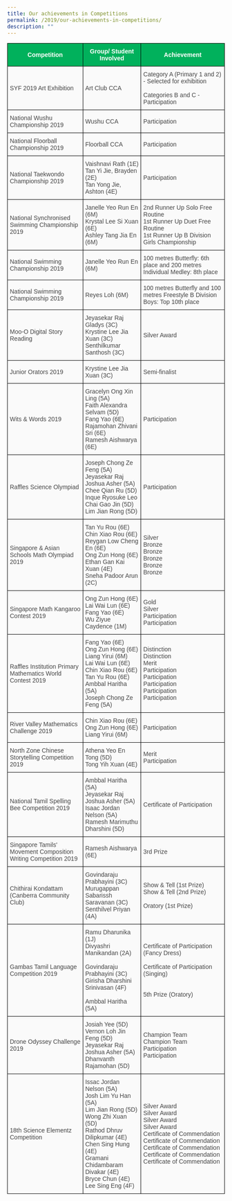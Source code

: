 ```yaml
---
title: Our achievements in Competitions
permalink: /2019/our-achievements-in-competitions/
description: ""
---
```


<style type="text/css">
.tg  {border-collapse:collapse;border-spacing:0;}
.tg td{border-color:black;border-style:solid;border-width:1px;font-family:Arial, sans-serif;font-size:14px;
  overflow:hidden;padding:10px 5px;word-break:normal;}
.tg th{border-color:black;border-style:solid;border-width:1px;font-family:Arial, sans-serif;font-size:14px;
  font-weight:normal;overflow:hidden;padding:10px 5px;word-break:normal;}
.tg .tg-z58b{background-color:#01B15C;color:#FFF;font-weight:bold;text-align:center;vertical-align:middle}
.tg .tg-huu4{background-color:#FAFAFA;color:#454545;text-align:left;vertical-align:middle}
</style>
<table class="tg">
<thead>
  <tr>
    <th class="tg-z58b"><span style="color:#FFF;background-color:#01B15C">Competition</span></th>
    <th class="tg-z58b"><span style="color:#FFF;background-color:#01B15C">Group/ Student Involved</span></th>
    <th class="tg-z58b"><span style="color:#FFF;background-color:#01B15C">Achievement</span></th>
  </tr>
</thead>
<tbody>
  <tr>
    <td class="tg-huu4"><span style="color:#454545;background-color:#FAFAFA">SYF 2019 Art Exhibition</span></td>
    <td class="tg-huu4"><span style="color:#454545;background-color:#FAFAFA">Art Club CCA</span></td>
    <td class="tg-huu4"><span style="color:#454545;background-color:#FAFAFA">Category A (Primary 1 and 2) - Selected for exhibition</span><br><br><span style="color:#454545;background-color:#FAFAFA">Categories B and C - Participation</span></td>
  </tr>
  <tr>
    <td class="tg-huu4"><span style="color:#454545;background-color:#FAFAFA">National Wushu Championship 2019</span><br></td>
    <td class="tg-huu4"><span style="color:#454545;background-color:#FAFAFA">Wushu CCA</span></td>
    <td class="tg-huu4"><span style="color:#454545;background-color:#FAFAFA">Participation</span></td>
  </tr>
  <tr>
    <td class="tg-huu4"><span style="color:#454545;background-color:#FAFAFA"> National Floorball Championship 2019</span></td>
    <td class="tg-huu4"><span style="color:#454545;background-color:#FAFAFA">Floorball CCA</span></td>
    <td class="tg-huu4"><span style="color:#454545;background-color:#FAFAFA"> Participation</span></td>
  </tr>
  <tr>
    <td class="tg-huu4"><span style="color:#454545;background-color:#FAFAFA">National Taekwondo Championship 2019</span></td>
    <td class="tg-huu4"><span style="color:#454545;background-color:#FAFAFA">Vaishnavi Rath (1E)</span><br><span style="color:#454545;background-color:#FAFAFA">Tan Yi Jie, Brayden (2E)</span><br><span style="color:#454545;background-color:#FAFAFA">Tan Yong Jie, Ashton (4E)</span></td>
    <td class="tg-huu4"><span style="color:#454545;background-color:#FAFAFA"> Participation</span></td>
  </tr>
  <tr>
    <td class="tg-huu4"><span style="color:#454545;background-color:#FAFAFA">National Synchronised Swimming Championship 2019</span></td>
    <td class="tg-huu4"><span style="color:#454545;background-color:#FAFAFA">Janelle Yeo Run En (6M)</span><br><span style="color:#454545;background-color:#FAFAFA">Krystal Lee Si Xuan (6E)</span><br><span style="color:#454545;background-color:#FAFAFA">Ashley Tang Jia En (6M)</span></td>
    <td class="tg-huu4"><span style="color:#454545;background-color:#FAFAFA">2nd Runner Up Solo Free Routine</span><br><span style="color:#454545;background-color:#FAFAFA">1st Runner Up Duet Free Routine</span><br><span style="color:#454545;background-color:#FAFAFA">1st Runner Up B Division Girls Championship</span></td>
  </tr>
  <tr>
    <td class="tg-huu4"><span style="color:#454545;background-color:#FAFAFA">National Swimming Championship 2019</span></td>
    <td class="tg-huu4"><span style="color:#454545;background-color:#FAFAFA">Janelle Yeo Run En (6M)</span></td>
    <td class="tg-huu4"><span style="color:#454545;background-color:#FAFAFA">100 metres Butterfly: 6th place and 200 metres Individual Medley: 8th place</span></td>
  </tr>
  <tr>
    <td class="tg-huu4"><span style="color:#454545;background-color:#FAFAFA">National Swimming Championship 2019</span></td>
    <td class="tg-huu4"><span style="color:#454545;background-color:#FAFAFA">Reyes Loh (6M) </span></td>
    <td class="tg-huu4"><span style="color:#454545;background-color:#FAFAFA">100 metres Butterfly and 100 metres Freestyle B Division Boys: Top 10th place</span></td>
  </tr>
  <tr>
    <td class="tg-huu4"><span style="color:#454545;background-color:#FAFAFA">Moo-O Digital Story Reading </span></td>
    <td class="tg-huu4"><span style="color:#454545;background-color:#FAFAFA">Jeyasekar Raj Gladys (3C)</span><br><span style="color:#454545;background-color:#FAFAFA">Krystine Lee Jia Xuan (3C)</span><br><span style="color:#454545;background-color:#FAFAFA">Senthilkumar Santhosh (3C) </span></td>
    <td class="tg-huu4"><span style="color:#454545;background-color:#FAFAFA">Silver Award </span></td>
  </tr>
  <tr>
    <td class="tg-huu4"><span style="color:#454545;background-color:#FAFAFA"> Junior Orators 2019</span></td>
    <td class="tg-huu4"><span style="color:#454545;background-color:#FAFAFA">Krystine Lee Jia Xuan (3C)</span><br></td>
    <td class="tg-huu4"><span style="color:#454545;background-color:#FAFAFA">Semi-finalist </span></td>
  </tr>
  <tr>
    <td class="tg-huu4"><span style="color:#454545;background-color:#FAFAFA">Wits &amp; Words 2019 </span></td>
    <td class="tg-huu4"><span style="color:#454545;background-color:#FAFAFA">Gracelyn Ong Xin Ling (5A)</span><br><span style="color:#454545;background-color:#FAFAFA">Faith Alexandra Selvam (5D)</span><br><span style="color:#454545;background-color:#FAFAFA">Fang Yao (6E)</span><br><span style="color:#454545;background-color:#FAFAFA">Rajamohan Zhivani Sri (6E)</span><br><span style="color:#454545;background-color:#FAFAFA">Ramesh Aishwarya (6E) </span></td>
    <td class="tg-huu4"><span style="color:#454545;background-color:#FAFAFA">Participation </span></td>
  </tr>
  <tr>
    <td class="tg-huu4"><span style="color:#454545;background-color:#FAFAFA"> Raffles Science Olympiad</span></td>
    <td class="tg-huu4"><span style="color:#454545;background-color:#FAFAFA">Joseph Chong Ze Feng (5A)</span><br><span style="color:#454545;background-color:#FAFAFA">Jeyasekar Raj Joshua Asher (5A)</span><br><span style="color:#454545;background-color:#FAFAFA">Chee Qian Ru (5D)</span><br><span style="color:#454545;background-color:#FAFAFA">Inque Ryosuke Leo Chai Gao Jin (5D)</span><br><span style="color:#454545;background-color:#FAFAFA">Lim Jian Rong (5D) </span></td>
    <td class="tg-huu4"><span style="color:#454545;background-color:#FAFAFA"> Participation</span></td>
  </tr>
  <tr>
    <td class="tg-huu4"><span style="color:#454545;background-color:#FAFAFA"> Singapore &amp; Asian Schools Math Olympiad 2019</span></td>
    <td class="tg-huu4"><span style="color:#454545;background-color:#FAFAFA">Tan Yu Rou (6E)</span><br><span style="color:#454545;background-color:#FAFAFA">Chin Xiao Rou (6E)</span><br><span style="color:#454545;background-color:#FAFAFA">Reygan Low Cheng En (6E)</span><br><span style="color:#454545;background-color:#FAFAFA">Ong Zun Hong (6E)</span><br><span style="color:#454545;background-color:#FAFAFA">Ethan Gan Kai Xuan (4E)</span><br><span style="color:#454545;background-color:#FAFAFA">Sneha Padoor Arun (2C) </span><br></td>
    <td class="tg-huu4"><span style="color:#454545;background-color:#FAFAFA">Silver</span><br><span style="color:#454545;background-color:#FAFAFA">Bronze</span><br><span style="color:#454545;background-color:#FAFAFA">Bronze</span><br><span style="color:#454545;background-color:#FAFAFA">Bronze</span><br><span style="color:#454545;background-color:#FAFAFA">Bronze </span><br><span style="color:#454545;background-color:#FAFAFA">Bronze</span></td>
  </tr>
  <tr>
    <td class="tg-huu4"><span style="color:#454545;background-color:#FAFAFA">Singapore Math Kangaroo Contest 2019 </span></td>
    <td class="tg-huu4"><span style="color:#454545;background-color:#FAFAFA">Ong Zun Hong (6E)</span><br><span style="color:#454545;background-color:#FAFAFA">Lai Wai Lun (6E)</span><br><span style="color:#454545;background-color:#FAFAFA">Fang Yao (6E)</span><br><span style="color:#454545;background-color:#FAFAFA">Wu Ziyue Caydence (1M)</span></td>
    <td class="tg-huu4"><span style="color:#454545;background-color:#FAFAFA">Gold</span><br><span style="color:#454545;background-color:#FAFAFA">Silver</span><br><span style="color:#454545;background-color:#FAFAFA">Participation</span><br><span style="color:#454545;background-color:#FAFAFA">Participation </span></td>
  </tr>
  <tr>
    <td class="tg-huu4"><span style="color:#454545;background-color:#FAFAFA">Raffles Institution Primary Mathematics World Contest 2019</span></td>
    <td class="tg-huu4"><span style="color:#454545;background-color:#FAFAFA">Fang Yao (6E)</span><br><span style="color:#454545;background-color:#FAFAFA">Ong Zun Hong (6E)</span><br><span style="color:#454545;background-color:#FAFAFA">Liang Yirui (6M)</span><br><span style="color:#454545;background-color:#FAFAFA">Lai Wai Lun (6E)</span><br><span style="color:#454545;background-color:#FAFAFA">Chin Xiao Rou (6E)</span><br><span style="color:#454545;background-color:#FAFAFA">Tan Yu Rou (6E)</span><br><span style="color:#454545;background-color:#FAFAFA">Ambbal Haritha (5A)</span><br><span style="color:#454545;background-color:#FAFAFA">Joseph Chong Ze Feng (5A) </span></td>
    <td class="tg-huu4"><span style="color:#454545;background-color:#FAFAFA">Distinction</span><br><span style="color:#454545;background-color:#FAFAFA">Distinction</span><br><span style="color:#454545;background-color:#FAFAFA">Merit</span><br><span style="color:#454545;background-color:#FAFAFA">Participation</span><br><span style="color:#454545;background-color:#FAFAFA">Participation</span><br><span style="color:#454545;background-color:#FAFAFA">Participation</span><br><span style="color:#454545;background-color:#FAFAFA">Participation</span><br><span style="color:#454545;background-color:#FAFAFA">Participation </span></td>
  </tr>
  <tr>
    <td class="tg-huu4"><span style="color:#454545;background-color:#FAFAFA">River Valley Mathematics Challenge 2019</span></td>
    <td class="tg-huu4"><span style="color:#454545;background-color:#FAFAFA">Chin Xiao Rou (6E)</span><br><span style="color:#454545;background-color:#FAFAFA">Ong Zun Hong (6E)</span><br><span style="color:#454545;background-color:#FAFAFA">Liang Yirui (6M) </span></td>
    <td class="tg-huu4"><span style="color:#454545;background-color:#FAFAFA">Participation</span></td>
  </tr>
  <tr>
    <td class="tg-huu4"><span style="color:#454545;background-color:#FAFAFA">North Zone Chinese Storytelling Competition 2019</span></td>
    <td class="tg-huu4"><span style="color:#454545;background-color:#FAFAFA">Athena Yeo En Tong (5D)</span><br><span style="color:#454545;background-color:#FAFAFA">Tong Yih Xuan (4E) </span></td>
    <td class="tg-huu4"><span style="color:#454545;background-color:#FAFAFA">Merit </span><br><span style="color:#454545;background-color:#FAFAFA">Participation </span></td>
  </tr>
  <tr>
    <td class="tg-huu4"><span style="color:#454545;background-color:#FAFAFA">National Tamil Spelling Bee Competition 2019</span></td>
    <td class="tg-huu4"><span style="color:#454545;background-color:#FAFAFA">Ambbal Haritha (5A)</span><br><span style="color:#454545;background-color:#FAFAFA">Jeyasekar Raj Joshua Asher (5A)</span><br><span style="color:#454545;background-color:#FAFAFA">Isaac Jordan Nelson (5A)</span><br><span style="color:#454545;background-color:#FAFAFA">Ramesh Marimuthu Dharshini (5D)</span></td>
    <td class="tg-huu4"><span style="color:#454545;background-color:#FAFAFA">Certificate of Participation </span></td>
  </tr>
  <tr>
    <td class="tg-huu4"><span style="color:#454545;background-color:#FAFAFA">Singapore Tamils' Movement Composition Writing Competition 2019</span></td>
    <td class="tg-huu4"><span style="color:#454545;background-color:#FAFAFA">Ramesh Aishwarya (6E) </span></td>
    <td class="tg-huu4"><span style="color:#454545;background-color:#FAFAFA">3rd Prize </span></td>
  </tr>
  <tr>
    <td class="tg-huu4"><span style="color:#454545;background-color:#FAFAFA">Chithirai Kondattam (Canberra Community Club) </span></td>
    <td class="tg-huu4"><span style="color:#454545;background-color:#FAFAFA">Govindaraju Prabhayini (3C)</span><br><span style="color:#454545;background-color:#FAFAFA">Murugappan Sabarissh Saravanan (3C)</span><br><span style="color:#454545;background-color:#FAFAFA">Senthilvel Priyan (4A)</span></td>
    <td class="tg-huu4"><span style="color:#454545;background-color:#FAFAFA">Show &amp; Tell (1st Prize)</span><br><span style="color:#454545;background-color:#FAFAFA">Show &amp; Tell (2nd Prize)</span><br><br><span style="color:#454545;background-color:#FAFAFA">Oratory (1st Prize) </span></td>
  </tr>
  <tr>
    <td class="tg-huu4"><span style="color:#454545;background-color:#FAFAFA">Gambas Tamil Language Competition 2019 </span></td>
    <td class="tg-huu4"><span style="color:#454545;background-color:#FAFAFA">Ramu Dharunika (1J)</span><br><span style="color:#454545;background-color:#FAFAFA">Divyashri Manikandan (2A)</span><br><br><span style="color:#454545;background-color:#FAFAFA">Govindaraju Prabhayini (3C)</span><br><span style="color:#454545;background-color:#FAFAFA">Girisha Dharshini Srinivasan (4F)</span><br><br><span style="color:#454545;background-color:#FAFAFA">Ambbal Haritha (5A) </span><br></td>
    <td class="tg-huu4"><span style="color:#454545;background-color:#FAFAFA">Certificate of Participation (Fancy Dress)</span><br><br><span style="color:#454545;background-color:#FAFAFA">Certificate of Participation (Singing) </span><br><br><br><span style="color:#454545;background-color:#FAFAFA">5th Prize (Oratory)     </span><br></td>
  </tr>
  <tr>
    <td class="tg-huu4"><span style="color:#454545;background-color:#FAFAFA"> Drone Odyssey Challenge 2019</span></td>
    <td class="tg-huu4"><span style="color:#454545;background-color:#FAFAFA">Josiah Yee (5D)</span><br><span style="color:#454545;background-color:#FAFAFA">Vernon Loh Jin Feng (5D)</span><br><span style="color:#454545;background-color:#FAFAFA">Jeyasekar Raj Joshua Asher (5A)</span><br><span style="color:#454545;background-color:#FAFAFA">Dhanvanth Rajamohan (5D)</span></td>
    <td class="tg-huu4"><span style="color:#454545;background-color:#FAFAFA">Champion Team</span><br><span style="color:#454545;background-color:#FAFAFA">Champion Team </span><br><span style="color:#454545;background-color:#FAFAFA">Participation</span><br><span style="color:#454545;background-color:#FAFAFA">Participation</span></td>
  </tr>
  <tr>
    <td class="tg-huu4"><span style="color:#454545;background-color:#FAFAFA"> 18th Science Elementz Competition</span></td>
    <td class="tg-huu4"><span style="color:#454545;background-color:#FAFAFA">Issac Jordan Nelson (5A)</span><br><span style="color:#454545;background-color:#FAFAFA">Josh Lim Yu Han (5A)</span><br><span style="color:#454545;background-color:#FAFAFA">Lim Jian Rong (5D)</span><br><span style="color:#454545;background-color:#FAFAFA">Wong Zhi Xuan (5D)</span><br><span style="color:#454545;background-color:#FAFAFA">Rathod Dhruv  Dilipkumar (4E)</span><br><span style="color:#454545;background-color:#FAFAFA">Chen Sing Hung (4E)</span><br><span style="color:#454545;background-color:#FAFAFA">Gramani Chidambaram Divakar (4E)</span><br><span style="color:#454545;background-color:#FAFAFA">Bryce Chun (4E)</span><br><span style="color:#454545;background-color:#FAFAFA">Lee Sing Eng (4F)</span></td>
    <td class="tg-huu4"><span style="color:#454545;background-color:#FAFAFA">Silver Award</span><br><span style="color:#454545;background-color:#FAFAFA">Silver Award</span><br><span style="color:#454545;background-color:#FAFAFA">Silver Award</span><br><span style="color:#454545;background-color:#FAFAFA">Silver Award</span><br><span style="color:#454545;background-color:#FAFAFA">Certificate of Commendation</span><br><span style="color:#454545;background-color:#FAFAFA">Certificate of Commendation</span><br><span style="color:#454545;background-color:#FAFAFA">Certificate of Commendation</span><br><span style="color:#454545;background-color:#FAFAFA">Certificate of Commendation</span><br><span style="color:#454545;background-color:#FAFAFA">Certificate of Commendation</span><br></td>
  </tr>
</tbody>
</table>